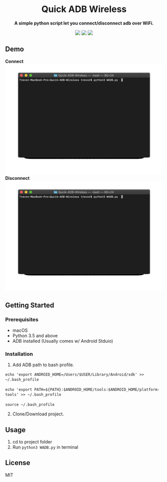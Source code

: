 <div align="center">

# Quick ADB Wireless

**A simple python script let you connect/disconnect adb over WiFi.**

![](https://img.shields.io/badge/Platform-macOS-important)
![](https://img.shields.io/badge/Python-3.5%20Above-success)
![](https://img.shields.io/badge/License-MIT-blue)<br>

</div>

## Demo

**Connect**<br>
![](https://raw.githubusercontent.com/MrNegativeTW/Qucik-ADB-Wireless/master/Demo_Pics/Demo_Connect.gif)
**Disconnect**
![](https://raw.githubusercontent.com/MrNegativeTW/Qucik-ADB-Wireless/master/Demo_Pics/Demo_Disconnect.gif)


## Getting Started
### Prerequisites
- macOS<br>
- Python 3.5 and above<br>
- ADB installed (Usually comes w/ Android Stduio)<br>

### Installation
1. Add ADB path to bash profile.
```
echo 'export ANDROID_HOME=/Users/$USER/Library/Android/sdk' >> ~/.bash_profile

echo 'export PATH=${PATH}:$ANDROID_HOME/tools:$ANDROID_HOME/platform-tools' >> ~/.bash_profile

source ~/.bash_profile
```
2. Clone/Download project.

## Usage
1. cd to project folder
2. Run `python3 WADB.py` in terminal

## License
MIT

